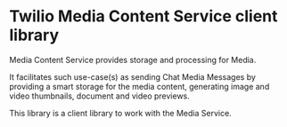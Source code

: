 Twilio Media Content Service client library
===========================================

Media Content Service provides storage and processing for Media.

It facilitates such use-case(s) as sending Chat Media Messages by providing a smart storage for the media content, generating image and video thumbnails, document and video previews.

This library is a client library to work with the Media Service.

